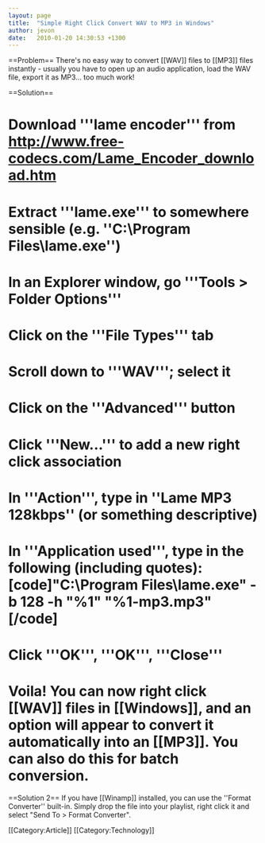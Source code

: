 ```yaml
---
layout: page
title:  "Simple Right Click Convert WAV to MP3 in Windows"
author: jevon
date:   2010-01-20 14:30:53 +1300
---
```


==Problem==
There's no easy way to convert [[WAV]] files to [[MP3]] files instantly - usually you have to open up an audio application, load the WAV file, export it as MP3... too much work!

==Solution==
# Download '''lame encoder''' from http://www.free-codecs.com/Lame_Encoder_download.htm
# Extract '''lame.exe''' to somewhere sensible (e.g. ''C:\Program Files\lame.exe'')
# In an Explorer window, go '''Tools > Folder Options'''
# Click on the '''File Types''' tab
# Scroll down to '''WAV'''; select it
# Click on the '''Advanced''' button
# Click '''New...''' to add a new right click association
# In '''Action''', type in ''Lame MP3 128kbps'' (or something descriptive)
# In '''Application used''', type in the following (including quotes): [code]"C:\Program Files\lame.exe" -b 128 -h "%1" "%1-mp3.mp3"[/code]
# Click '''OK''', '''OK''', '''Close'''
# Voila! You can now right click [[WAV]] files in [[Windows]], and an option will appear to convert it automatically into an [[MP3]]. You can also do this for batch conversion.

==Solution 2==
If you have [[Winamp]] installed, you can use the ''Format Converter'' built-in. Simply drop the file into your playlist, right click it and select "Send To > Format Converter".

[[Category:Article]]
[[Category:Technology]]